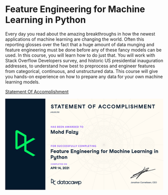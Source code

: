 # Feature Engineering for Machine Learning in Python

Every day you read about the amazing breakthroughs in how the newest applications of machine learning are changing the world. Often this reporting glosses over the fact that a huge amount of data munging and feature engineering must be done before any of these fancy models can be used. In this course, you will learn how to do just that. You will work with Stack Overflow Developers survey, and historic US presidential inauguration addresses, to understand how best to preprocess and engineer features from categorical, continuous, and unstructured data. This course will give you hands-on experience on how to prepare any data for your own machine learning models.

[Statement Of Accomplishment](https://www.datacamp.com/statement-of-accomplishment/course/d84fd1a949fa589a54233b4d6f1703130ebfc454?raw=1)

 <p align='center'>
  <a href="#">
    <img src='https://github.com/mohd-faizy/CAREER-TRACK-Machine-Learning-Scientist-with-Python/blob/main/_Certificates/%5BCert%5D_09_Feature%20Engineering%20for%20Machine%20Learning%20in%20Python.jpg?raw=true' alt="cert-09">
  </a>
</p>
